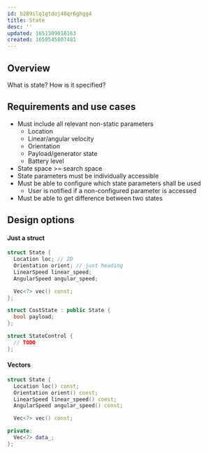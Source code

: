 ```yaml
---
id: b289ilq1gtdoj48qr6ghgg4
title: State
desc: ''
updated: 1651309018163
created: 1650545807481
---
```

## Overview
What is state? How is it specified?

## Requirements and use cases
- Must include all relevant non-static parameters
  - Location
  - Linear/angular velocity
  - Orientation
  - Payload/generator state
  - Battery level
- State space >= search space
- State parameters must be individually accessible
- Must be able to configure which state parameters shall be used
  - User is notified if a non-configured parameter is accessed
- Must be able to get difference between two states

## Design options
#### Just a struct
```cpp
struct State {
  Location loc; // 2D
  Orientation orient; // just heading
  LinearSpeed linear_speed;
  AngularSpeed angular_speed;

  Vec<7> vec() const;
};

struct CostState : public State {
  bool payload;
};

struct StateControl {
  // TODO
};
```

#### Vectors
```cpp
struct State {
  Location loc() const;
  Orientation orient() const;
  LinearSpeed linear_speed() const;
  AngularSpeed angular_speed() const;

  Vec<7> vec() const;

private:
  Vec<7> data_;
};
```
